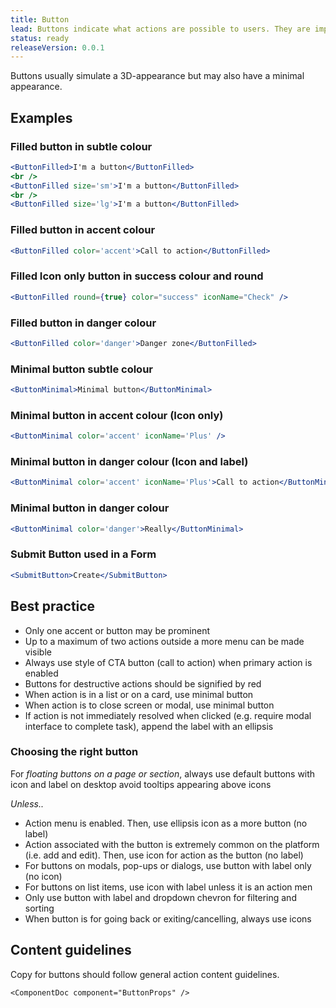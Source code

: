 ```yaml
---
title: Button
lead: Buttons indicate what actions are possible to users. They are important affordances to let users know when they can execute an action, typically immediately. Their associated actions are labelled and defined by verbs.
status: ready
releaseVersion: 0.0.1
---
```


Buttons usually simulate a 3D-appearance but may also have a minimal appearance.

## Examples

### Filled button in subtle colour

```.jsx
<ButtonFilled>I'm a button</ButtonFilled>
<br />
<ButtonFilled size='sm'>I'm a button</ButtonFilled>
<br />
<ButtonFilled size='lg'>I'm a button</ButtonFilled>
```

### Filled button in accent colour

```.jsx
<ButtonFilled color='accent'>Call to action</ButtonFilled>
```

### Filled Icon only button in success colour and round

```.jsx
<ButtonFilled round={true} color="success" iconName="Check" />
```

### Filled button in danger colour

```.jsx
<ButtonFilled color='danger'>Danger zone</ButtonFilled>
```


### Minimal button subtle colour

```.jsx
<ButtonMinimal>Minimal button</ButtonMinimal>
```

### Minimal button in accent colour (Icon only)

```.jsx
<ButtonMinimal color='accent' iconName='Plus' />
```

### Minimal button in danger colour (Icon and label)

```.jsx
<ButtonMinimal color='accent' iconName='Plus'>Call to action</ButtonMinimal>
```

### Minimal button in danger colour

```.jsx
<ButtonMinimal color='danger'>Really</ButtonMinimal>
```

### Submit Button used in a Form

```.jsx
<SubmitButton>Create</SubmitButton>
```


## Best practice

- Only one accent or button may be prominent
- Up to a maximum of two actions outside a more menu can be made visible
- Always use style of CTA button (call to action) when primary action is enabled
- Buttons for destructive actions should be signified by red
- When action is in a list or on a card, use minimal button
- When action is to close screen or modal, use minimal button
- If action is not immediately resolved when clicked (e.g. require modal interface to complete task), append the label with an ellipsis

### Choosing the right button

For *floating buttons on a page or section*, always use default buttons with icon and label on desktop avoid tooltips appearing above icons

*Unless..*

- Action menu is enabled. Then, use ellipsis icon as a more button (no label)
- Action associated with the button is extremely common on the platform (i.e. add and edit). Then, use icon for action as the button (no label)
- For buttons on modals, pop-ups or dialogs, use button with label only (no icon)
- For buttons on list items, use icon with label unless it is an action men
- Only use button with label and dropdown chevron for filtering and sorting
- When button is for going back or exiting/cancelling, always use icons

## Content guidelines

Copy for buttons should follow general action content guidelines.

```!jsx
<ComponentDoc component="ButtonProps" />
```
